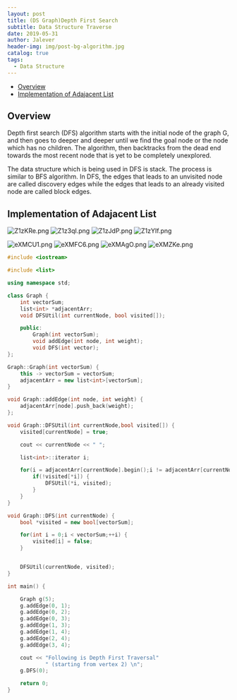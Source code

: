 ```yaml
---
layout: post
title: (DS Graph)Depth First Search
subtitle: Data Structure Traverse
date: 2019-05-31
author: Jalever
header-img: img/post-bg-algorithm.jpg
catalog: true
tags:
  - Data Structure
---
```


- [Overview](#overview)
- [Implementation of Adajacent List](#implementation-of-adajacent-list)

## Overview
Depth first search (DFS) algorithm starts with the initial node of the graph G, and then goes to deeper and deeper until we find the goal node or the node which has no children. The algorithm, then backtracks from the dead end towards the most recent node that is yet to be completely unexplored.

The data structure which is being used in DFS is stack. The process is similar to BFS algorithm. In DFS, the edges that leads to an unvisited node are called discovery edges while the edges that leads to an already visited node are called block edges.

## Implementation of Adajacent List
![Z1zKRe.png](https://s2.ax1x.com/2019/06/30/Z1zKRe.png)
![Z1z3qI.png](https://s2.ax1x.com/2019/06/30/Z1z3qI.png)
![Z1zJdP.png](https://s2.ax1x.com/2019/06/30/Z1zJdP.png)
![Z1zYIf.png](https://s2.ax1x.com/2019/06/30/Z1zYIf.png)

![eXMCU1.png](https://s2.ax1x.com/2019/08/10/eXMCU1.png)
![eXMFC6.png](https://s2.ax1x.com/2019/08/10/eXMFC6.png)
![eXMAgO.png](https://s2.ax1x.com/2019/08/10/eXMAgO.png)
![eXMZKe.png](https://s2.ax1x.com/2019/08/10/eXMZKe.png)

```cpp
#include <iostream>

#include <list>

using namespace std;

class Graph {
    int vectorSum;
    list<int> *adjacentArr;
    void DFSUtil(int currentNode, bool visited[]);

    public:
        Graph(int vectorSum);
        void addEdge(int node, int weight);
        void DFS(int vector);
};

Graph::Graph(int vectorSum) {
    this -> vectorSum = vectorSum;
    adjacentArr = new list<int>[vectorSum];
}

void Graph::addEdge(int node, int weight) {
    adjacentArr[node].push_back(weight);
};

void Graph::DFSUtil(int currentNode,bool visited[]) {
    visited[currentNode] = true;

    cout << currentNode << " ";

    list<int>::iterator i;

    for(i = adjacentArr[currentNode].begin();i != adjacentArr[currentNode].end();++i) {
        if(!visited[*i]) {
            DFSUtil(*i, visited);
        }
    }
}

void Graph::DFS(int currentNode) {
    bool *visited = new bool[vectorSum];

    for(int i = 0;i < vectorSum;++i) {
        visited[i] = false;
    }


    DFSUtil(currentNode, visited);
}

int main() {

    Graph g(5);
    g.addEdge(0, 1);
    g.addEdge(0, 2);
    g.addEdge(0, 3);
    g.addEdge(1, 3);
    g.addEdge(1, 4);
    g.addEdge(2, 4);
    g.addEdge(3, 4);

    cout << "Following is Depth First Traversal"
            " (starting from vertex 2) \n";
    g.DFS(0);

    return 0;
}
```
